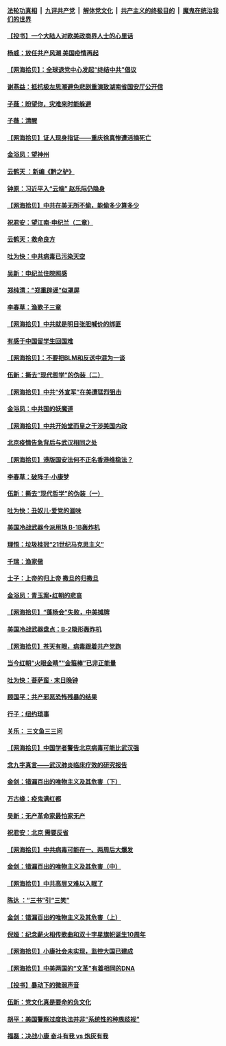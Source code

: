 ####  [法轮功真相](../../../../basic/blob/master/README.md?t=07010401) &nbsp;|&nbsp; [九评共产党](../../../../9ping.md/blob/master/README.md?t=07010401) &nbsp;|&nbsp; [解体党文化](../../../../jtdwh.md/blob/master/README.md?t=07010401)  &nbsp;|&nbsp; [共产主义的终极目的](../../../../gczydzjmd.md/blob/master/README.md?t=07010401) &nbsp;|&nbsp; [魔鬼在统治我们的世界](../../../../mgztzwmdsj.md/blob/master/README.md?t=07010401) 

#### [【投书】一个大陆人对欧美政商界人士的心里话](../pages/nsc993/n12221489.md?t=07010401) 

#### [杨威：放任共产风潮 美国疫情再起](../pages/nsc993/n12220695.md?t=07010401) 

#### [【网海拾贝】：全球退党中心发起“终结中共”倡议](../pages/nsc993/n12220970.md?t=07010401) 

#### [谢燕益：抵抗极左思潮避免悲剧重演致湖南省国安厅公开信](../pages/nsc993/n12218887.md?t=07010401) 

#### [子薇：盼望你，灾难来时能躲避](../pages/nsc993/n12218425.md?t=07010401) 

#### [子薇：清醒](../pages/nsc993/n12218396.md?t=07010401) 

#### [【网海拾贝】证人现身指证——重庆徐真惨遭活摘死亡](../pages/nsc993/n12218278.md?t=07010401) 

#### [金浴凤：望神州](../pages/nsc993/n12218049.md?t=07010401) 

#### [云鹤天 ：新编《黔之驴》](../pages/nsc993/n12218038.md?t=07010401) 

#### [钟原：习近平入“云端” 赵乐际仍隐身](../pages/nsc993/n12217720.md?t=07010401) 

#### [【网海拾贝】中共在美无所不偷，能偷多少算多少](../pages/nsc993/n12216875.md?t=07010401) 

#### [祝君安：望江南·申纪兰（二章）](../pages/nsc993/n12216556.md?t=07010401) 

#### [云鹤天：救命良方](../pages/nsc993/n12216543.md?t=07010401) 

#### [吐为快：中共病毒已污染天空](../pages/nsc993/n12215786.md?t=07010401) 

#### [吴新：申纪兰住院照感](../pages/nsc993/n12215730.md?t=07010401) 

#### [郑纯清：“郑重辟谣”似罩屏](../pages/nsc993/n12215700.md?t=07010401) 

#### [李春草：渔歌子三章](../pages/nsc993/n12215653.md?t=07010401) 

#### [【网海拾贝】中共就是明目张胆喊价的绑匪](../pages/nsc993/n12215381.md?t=07010401) 

#### [有感于中国留学生回国难](../pages/nsc993/n12212960.md?t=07010401) 

#### [【网海拾贝】：不要把BLM和反送中混为一谈](../pages/nsc993/n12213076.md?t=07010401) 

#### [伍新：撕去“现代哲学”的伪装（二）](../pages/nsc993/n12211310.md?t=07010401) 

#### [【网海拾贝】中共“外宣军”在美遭猛烈狙击](../pages/nsc993/n12211190.md?t=07010401) 

#### [金浴凤：中共国的妖魔道](../pages/nsc993/n12208163.md?t=07010401) 

#### [【网海拾贝】中共开始堂而皇之干涉美国内政](../pages/nsc993/n12205646.md?t=07010401) 

#### [北京疫情告急背后与武汉相同之处](../pages/nsc993/n12201610.md?t=07010401) 

#### [【网海拾贝】港版国安法何不正名香港维稳法？](../pages/nsc993/n12203675.md?t=07010401) 

#### [李春草：破阵子·小康梦](../pages/nsc993/n12202996.md?t=07010401) 

#### [伍新：撕去“现代哲学”的伪装（一）](../pages/nsc993/n12202666.md?t=07010401) 

#### [吐为快：丑奴儿·爱党的滋味](../pages/nsc993/n12202630.md?t=07010401) 

#### [美国冷战武器今派用场 B-1B轰炸机](../pages/nsc993/n12202368.md?t=07010401) 

#### [理悟：垃圾桂冠“21世纪马克思主义”](../pages/nsc993/n12201220.md?t=07010401) 

#### [千瑞：渔家傲](../pages/nsc993/n12201174.md?t=07010401) 

#### [士子：上帝的归上帝 撒旦的归撒旦](../pages/nsc993/n12199902.md?t=07010401) 

#### [金浴凤：青玉案•红朝的悲哀](../pages/nsc993/n12199650.md?t=07010401) 

#### [【网海拾贝】“蓬杨会”失败，中美摊牌](../pages/nsc993/n12199598.md?t=07010401) 

#### [美国冷战武器盘点：B-2隐形轰炸机](../pages/nsc993/n12199226.md?t=07010401) 

#### [【网海拾贝】苍天有眼，病毒跟着共产党跑](../pages/nsc993/n12197648.md?t=07010401) 

#### [当今红朝“火眼金睛”“金箍棒”已非正能量](../pages/nsc993/n12196834.md?t=07010401) 

#### [吐为快：菩萨蛮 · 末日晚钟](../pages/nsc993/n12196689.md?t=07010401) 

#### [顾国平：共产邪恶恐怖残暴的结果](../pages/nsc993/n12195238.md?t=07010401) 

#### [行子：纽约琐事](../pages/nsc993/n12194752.md?t=07010401) 

#### [关乐： 三文鱼三三问](../pages/nsc993/n12194626.md?t=07010401) 

#### [【网海拾贝】中国学者警告北京病毒可能比武汉强](../pages/nsc993/n12193964.md?t=07010401) 

#### [念九字真言——武汉肺炎临床疗效的研究报告](../pages/nsc993/n12190804.md?t=07010401) 

#### [金剑：错漏百出的唯物主义及其危害（下）](../pages/nsc993/n12191909.md?t=07010401) 

#### [万古缘：疫鬼满红都](../pages/nsc993/n12191847.md?t=07010401) 

#### [吴新：无产革命家最怕家无产](../pages/nsc993/n12191806.md?t=07010401) 

#### [祝君安：北京 需要反省](../pages/nsc993/n12191766.md?t=07010401) 

#### [【网海拾贝】中共病毒可能在一、两周后大爆发](../pages/nsc993/n12190517.md?t=07010401) 

#### [金剑：错漏百出的唯物主义及其危害（中）](../pages/nsc993/n12188778.md?t=07010401) 

#### [【网海拾贝】中共高层又难以入眠了](../pages/nsc993/n12188425.md?t=07010401) 

#### [陈达 ：“三书”引“三笑”](../pages/nsc993/n12187929.md?t=07010401) 

#### [金剑：错漏百出的唯物主义及其危害（上）](../pages/nsc993/n12186502.md?t=07010401) 

#### [倪娅：纪念薪火相传歌曲和双十字星旗帜诞生10周年](../pages/nsc993/n12186439.md?t=07010401) 

#### [【网海拾贝】小康社会未实现，监控大国已建成](../pages/nsc993/n12185468.md?t=07010401) 

#### [【网海拾贝】中美两国的“文革”有着相同的DNA](../pages/nsc993/n12184487.md?t=07010401) 

#### [【投书】暴动下的微弱声音](../pages/nsc993/n12183493.md?t=07010401) 

#### [伍新：党文化真是要命的负文化](../pages/nsc993/n12182742.md?t=07010401) 

#### [胡平：美国警察过度执法并非“系统性的种族歧视”](../pages/nsc993/n12182713.md?t=07010401) 

#### [福磊：决战小康 奋斗有我 vs 炮灰有我](../pages/nsc993/n12182693.md?t=07010401) 

